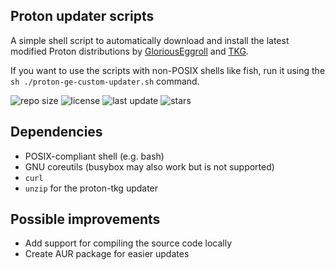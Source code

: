 ## Proton updater scripts

A simple shell script to automatically download and install the latest modified Proton distributions by [GloriousEggroll](https://github.com/GloriousEggroll/proton-ge-custom) and [TKG](https://github.com/Frogging-Family/wine-tkg-git).

If you want to use the scripts with non-POSIX shells like fish, run it using the `sh ./proton-ge-custom-updater.sh` command.

![repo size](https://img.shields.io/github/repo-size/patrickm32/proton-ge-custom-updater) ![license](https://img.shields.io/github/license/patrickm32/proton-ge-custom-updater) ![last update](https://img.shields.io/github/last-commit/patrickm32/proton-ge-custom-updater) ![stars](https://img.shields.io/github/stars/patrickm32/proton-ge-custom-updater?style=social)

## Dependencies

- POSIX-compliant shell (e.g. bash)
- GNU coreutils (busybox may also work but is not supported)
- `curl`
- `unzip` for the proton-tkg updater

## Possible improvements

- Add support for compiling the source code locally
- Create AUR package for easier updates
